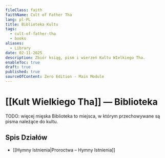 ```yaml
---
fileClass: faith
faithName: Cult of Father Tha
lang: pl-PL
title: Biblioteka Kultu
tags:
  - cult-of-father-tha
  - books
aliases:
  - Library
date: 02-11-2025
description: Zbiór ksiąg, pism i wierzeń Kultu WIelkiego Tha.
enableToc: true
draft: true
published: true
sourceOfContent: Zero Edition - Main Module
---
```

# [[Kult Wielkiego Tha]] — Biblioteka

TODO: więcej mięska
Biblioteka to miejsca, w którym przechowywane są pisma należące do kultu.
## Spis Działów

- [[Hymny Istnienia|Proroctwa – Hymny Istnienia]]